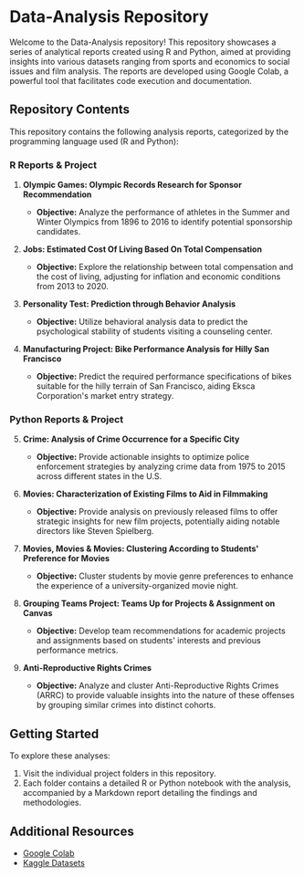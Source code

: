 # Data-Analysis Repository

Welcome to the Data-Analysis repository! This repository showcases a series of analytical reports created using R and Python, aimed at providing insights into various datasets ranging from sports and economics to social issues and film analysis. The reports are developed using Google Colab, a powerful tool that facilitates code execution and documentation.

## Repository Contents

This repository contains the following analysis reports, categorized by the programming language used (R and Python):

### R Reports & Project
1. **Olympic Games: Olympic Records Research for Sponsor Recommendation**
   - **Objective:** Analyze the performance of athletes in the Summer and Winter Olympics from 1896 to 2016 to identify potential sponsorship candidates.

2. **Jobs: Estimated Cost Of Living Based On Total Compensation**
   - **Objective:** Explore the relationship between total compensation and the cost of living, adjusting for inflation and economic conditions from 2013 to 2020.

3. **Personality Test: Prediction through Behavior Analysis**
   - **Objective:** Utilize behavioral analysis data to predict the psychological stability of students visiting a counseling center.

4. **Manufacturing Project: Bike Performance Analysis for Hilly San Francisco**
   - **Objective:** Predict the required performance specifications of bikes suitable for the hilly terrain of San Francisco, aiding Eksca Corporation's market entry strategy.

### Python Reports & Project
5. **Crime: Analysis of Crime Occurrence for a Specific City**
   - **Objective:** Provide actionable insights to optimize police enforcement strategies by analyzing crime data from 1975 to 2015 across different states in the U.S.

6. **Movies: Characterization of Existing Films to Aid in Filmmaking**
   - **Objective:** Provide analysis on previously released films to offer strategic insights for new film projects, potentially aiding notable directors like Steven Spielberg.

7. **Movies, Movies & Movies: Clustering According to Students' Preference for Movies**
   - **Objective:** Cluster students by movie genre preferences to enhance the experience of a university-organized movie night.

8. **Grouping Teams Project: Teams Up for Projects & Assignment on Canvas**
   - **Objective:** Develop team recommendations for academic projects and assignments based on students' interests and previous performance metrics.
  
9. **Anti-Reproductive Rights Crimes**
   - **Objective:** Analyze and cluster Anti-Reproductive Rights Crimes (ARRC) to provide valuable insights into the nature of these offenses by grouping similar crimes into distinct cohorts.

## Getting Started

To explore these analyses:
1. Visit the individual project folders in this repository.
2. Each folder contains a detailed R or Python notebook with the analysis, accompanied by a Markdown report detailing the findings and methodologies.

## Additional Resources

- [Google Colab](https://colab.research.google.com/)
- [Kaggle Datasets](https://www.kaggle.com/)
